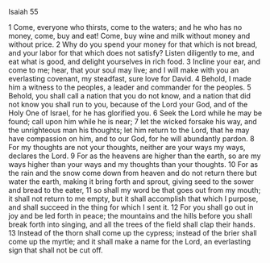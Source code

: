 Isaiah 55

1	Come, everyone who thirsts, come to the waters; and he who has no money, come, buy and eat! Come, buy wine and milk without money and without price.
2	Why do you spend your money for that which is not bread, and your labor for that which does not satisfy? Listen diligently to me, and eat what is good, and delight yourselves in rich food.
3	Incline your ear, and come to me; hear, that your soul may live; and I will make with you an everlasting covenant, my steadfast, sure love for David.
4	Behold, I made him a witness to the peoples, a leader and commander for the peoples.
5	Behold, you shall call a nation that you do not know, and a nation that did not know you shall run to you, because of the Lord your God, and of the Holy One of Israel, for he has glorified you.
6	Seek the Lord while he may be found; call upon him while he is near;
7	let the wicked forsake his way, and the unrighteous man his thoughts; let him return to the Lord, that he may have compassion on him, and to our God, for he will abundantly pardon.
8	For my thoughts are not your thoughts, neither are your ways my ways, declares the Lord.
9	For as the heavens are higher than the earth, so are my ways higher than your ways and my thoughts than your thoughts.
10	For as the rain and the snow come down from heaven and do not return there but water the earth, making it bring forth and sprout, giving seed to the sower and bread to the eater,
11	so shall my word be that goes out from my mouth; it shall not return to me empty, but it shall accomplish that which I purpose, and shall succeed in the thing for which I sent it.
12	For you shall go out in joy and be led forth in peace; the mountains and the hills before you shall break forth into singing, and all the trees of the field shall clap their hands.
13	Instead of the thorn shall come up the cypress; instead of the brier shall come up the myrtle; and it shall make a name for the Lord, an everlasting sign that shall not be cut off.

